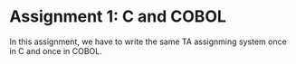 # Assignment 1: C and COBOL
In this assignment, we have to write the same TA assignming system once in C and once in COBOL.